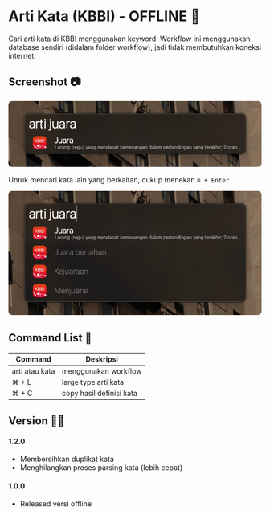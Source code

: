 # Arti Kata (KBBI) - OFFLINE :book:

Cari arti kata di KBBI menggunakan keyword. 
Workflow ini menggunakan database sendiri (didalam folder workflow), jadi tidak membutuhkan koneksi internet.



## Screenshot :camera:

![Image](images/screnshot.png)

Untuk mencari kata lain yang berkaitan, cukup menekan `⌘ + Enter`

![Image](images/screenshot_full.png)


## Command List :robot:

| Command            | Deskripsi                   |
|--------------------|-----------------------------|
| arti atau kata     | menggunakan workflow        |
| ⌘ + L              | large type arti kata        |
| ⌘ + C              | copy hasil definisi kata    |


## Version :firefighter:
#### 1.2.0
* Membersihkan duplikat kata
* Menghilangkan proses parsing kata (lebih cepat)

#### 1.0.0
* Released versi offline